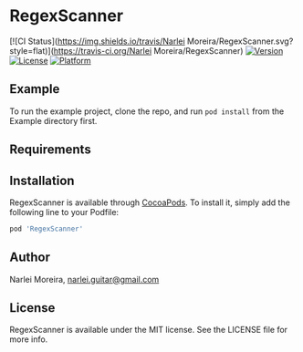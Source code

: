 # RegexScanner

[![CI Status](https://img.shields.io/travis/Narlei Moreira/RegexScanner.svg?style=flat)](https://travis-ci.org/Narlei Moreira/RegexScanner)
[![Version](https://img.shields.io/cocoapods/v/RegexScanner.svg?style=flat)](https://cocoapods.org/pods/RegexScanner)
[![License](https://img.shields.io/cocoapods/l/RegexScanner.svg?style=flat)](https://cocoapods.org/pods/RegexScanner)
[![Platform](https://img.shields.io/cocoapods/p/RegexScanner.svg?style=flat)](https://cocoapods.org/pods/RegexScanner)

## Example

To run the example project, clone the repo, and run `pod install` from the Example directory first.

## Requirements

## Installation

RegexScanner is available through [CocoaPods](https://cocoapods.org). To install
it, simply add the following line to your Podfile:

```ruby
pod 'RegexScanner'
```

## Author

Narlei Moreira, narlei.guitar@gmail.com

## License

RegexScanner is available under the MIT license. See the LICENSE file for more info.
